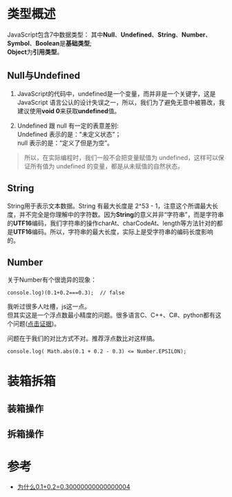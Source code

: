 # 类型概述
JavaScript包含7中数据类型：
其中**Null**、**Undefined**、**String**、**Number**、**Symbol**、**Boolean**是**基础类型**;    
**Object**为**引用类型**。

## Null与Undefined
1. JavaScript的代码中，undefined是一个变量，而并非是一个关键字，这是 JavaScript 语言公认的设计失误之一，所以，我们为了避免无意中被篡改，我建议使用**void 0**来获取**undefined**值。

2. Undefined 跟 null 有一定的表意差别:      
 Undefined 表示的是："未定义状态"；      
 null 表示的是：“定义了但是为空”。     
> 所以，在实际编程时，我们一般不会把变量赋值为 undefined，这样可以保证所有值为 undefined 的变量，都是从未赋值的自然状态。


## String   
String用于表示文本数据。String 有最大长度是 2^53 - 1，注意这个所谓最大长度，并不完全是你理解中的字符数。因为**String**的意义并非“字符串”，而是字符串的**UTF16**编码，我们字符串的操作charAt、charCodeAt、length等方法针对的都是**UTF16**编码。所以，字符串的最大长度，实际上是受字符串的编码长度影响的。

## Number
关于Number有个很诡异的现象：
```
console.log)(0.1+0.2===0.3);  // false
```
我听过很多人吐槽，js这一点。   
但其实这是一个浮点数最小精度的问题。很多语言C、C++、C#、python都有这个问题([点击证据](https://www.cnblogs.com/mooncher/p/5145571.html))。     

问题在于我们的对比方式不对。推荐浮点数比对这样搞。
```
console.log( Math.abs(0.1 + 0.2 - 0.3) <= Number.EPSILON);
```


 # 装箱拆箱
 ## 装箱操作

 ## 拆箱操作



 # 参考
* [为什么0.1+0.2=0.30000000000000004](https://www.cnblogs.com/mooncher/p/5145571.html)